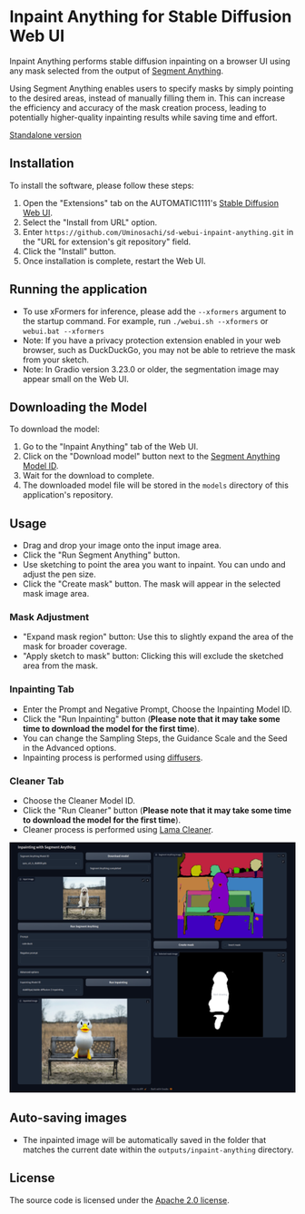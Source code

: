 # Inpaint Anything for Stable Diffusion Web UI

Inpaint Anything performs stable diffusion inpainting on a browser UI using any mask selected from the output of [Segment Anything](https://github.com/facebookresearch/segment-anything).


Using Segment Anything enables users to specify masks by simply pointing to the desired areas, instead of manually filling them in. This can increase the efficiency and accuracy of the mask creation process, leading to potentially higher-quality inpainting results while saving time and effort.

[Standalone version](https://github.com/Uminosachi/inpaint-anything)

## Installation

To install the software, please follow these steps:

1. Open the "Extensions" tab on the AUTOMATIC1111's [Stable Diffusion Web UI](https://github.com/AUTOMATIC1111/stable-diffusion-webui.git).
2. Select the "Install from URL" option.
3. Enter `https://github.com/Uminosachi/sd-webui-inpaint-anything.git` in the "URL for extension's git repository" field.
4. Click the "Install" button.
5. Once installation is complete, restart the Web UI.

## Running the application

* To use xFormers for inference, please add the `--xformers` argument to the startup command. For example, run `./webui.sh --xformers` or `webui.bat --xformers`
* Note: If you have a privacy protection extension enabled in your web browser, such as DuckDuckGo, you may not be able to retrieve the mask from your sketch.
* Note: In Gradio version 3.23.0 or older, the segmentation image may appear small on the Web UI.

## Downloading the Model

To download the model:

1. Go to the "Inpaint Anything" tab of the Web UI.
2. Click on the "Download model" button next to the [Segment Anything Model ID](https://github.com/facebookresearch/segment-anything#model-checkpoints).
3. Wait for the download to complete.
4. The downloaded model file will be stored in the `models` directory of this application's repository.

## Usage

* Drag and drop your image onto the input image area.
* Click the "Run Segment Anything" button.
* Use sketching to point the area you want to inpaint. You can undo and adjust the pen size.
* Click the "Create mask" button. The mask will appear in the selected mask image area.

### Mask Adjustment
* "Expand mask region" button: Use this to slightly expand the area of the mask for broader coverage.
* "Apply sketch to mask" button: Clicking this will exclude the sketched area from the mask.

### Inpainting Tab

* Enter the Prompt and Negative Prompt, Choose the Inpainting Model ID.
* Click the "Run Inpainting" button (**Please note that it may take some time to download the model for the first time**).
* You can change the Sampling Steps, the Guidance Scale and the Seed in the Advanced options.
* Inpainting process is performed using [diffusers](https://github.com/huggingface/diffusers).

### Cleaner Tab

* Choose the Cleaner Model ID.
* Click the "Run Cleaner" button (**Please note that it may take some time to download the model for the first time**).
* Cleaner process is performed using [Lama Cleaner](https://github.com/Sanster/lama-cleaner).

![UI image](images/inpaint_anything_ui_image_1.png)

## Auto-saving images

* The inpainted image will be automatically saved in the folder that matches the current date within the `outputs/inpaint-anything` directory.

## License

The source code is licensed under the [Apache 2.0 license](LICENSE).
